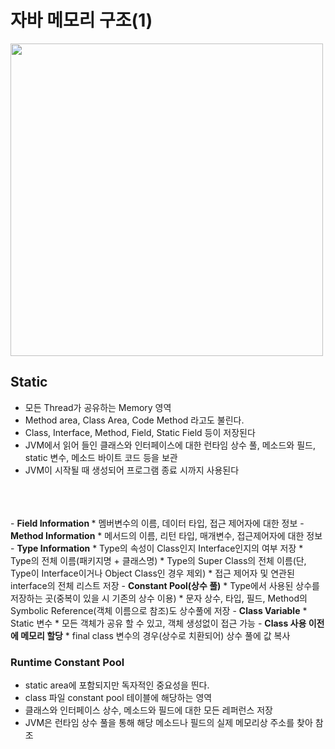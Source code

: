 # 자바 메모리 구조(1)

<img src="{{ site.baseurl }}/images/java_memory.png" style="width:500px;">

## Static
- 모든 Thread가 공유하는 Memory 영역
- Method area, Class Area, Code Method 라고도 불린다.
- Class, Interface, Method, Field, Static Field 등이 저장된다
- JVM에서 읽어 들인 클래스와 인터페이스에 대한 런타임 상수 풀, 
   메소드와 필드, static 변수, 메소드 바이트 코드 등을 보관
- JVM이 시작될 때 생성되어 프로그램 종료 시까지 사용된다
<br>
<br>
<br>
- <b> Field Information </b>
    * 멤버변수의 이름, 데이터 타입, 접근 제어자에 대한 정보
- <b> Method Information</b>
    * 메서드의 이름, 리턴 타입, 매개변수, 접근제어자에 대한 정보
- <b>Type Information</b>
    * Type의 속성이 Class인지 Interface인지의 여부 저장
  * Type의 전체 이름(패키지명 + 클래스명)
  * Type의 Super Class의 전체 이름(단, Type이 Interface이거나 Object Class인 경우 제외)
  * 접근 제어자 및 연관된 interface의 전체 리스트 저장
- <b>Constant Pool(상수 풀)</b>
    * Type에서 사용된 상수를 저장하는 곳(중복이 있을 시 기존의 상수 이용)
    * 문자 상수, 타입, 필드, Method의 Symbolic Reference(객체 이름으로 참조)도 상수풀에 저장
- <b>Class Variable</b>
    * Static 변수
  * 모든 객체가 공유 할 수 있고, 객체 생성없이 접근 가능
- <b>Class 사용 이전에 메모리 할당</b>
    * final class 변수의 경우(상수로 치환되어) 상수 풀에 값 복사


### Runtime Constant Pool
- static area에 포함되지만 독자적인 중요성을 띈다.
- class 파일 constant pool 테이블에 해당하는 영역
- 클래스와 인터페이스 상수, 메소드와 필드에 대한 모든 레퍼런스 저장
- JVM은 런타임 상수 풀을 통해 해당 메소드나 필드의 실제 메모리상 주소를 찾아 참조
